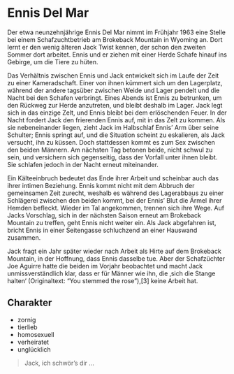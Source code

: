# Ennis Del Mar

Der etwa neunzehnjährige Ennis Del Mar nimmt im Frühjahr 1963 eine Stelle bei einem Schafzuchtbetrieb am Brokeback Mountain in Wyoming an. Dort lernt er den wenig älteren Jack Twist kennen, der schon den zweiten Sommer dort arbeitet. Ennis und er ziehen mit einer Herde Schafe hinauf ins Gebirge, um die Tiere zu hüten.

Das Verhältnis zwischen Ennis und Jack entwickelt sich im Laufe der Zeit zu einer Kameradschaft. Einer von ihnen kümmert sich um den Lagerplatz, während der andere tagsüber zwischen Weide und Lager pendelt und die Nacht bei den Schafen verbringt. Eines Abends ist Ennis zu betrunken, um den Rückweg zur Herde anzutreten, und bleibt deshalb im Lager. Jack legt sich in das einzige Zelt, und Ennis bleibt bei dem erlöschenden Feuer. In der Nacht fordert Jack den frierenden Ennis auf, mit in das Zelt zu kommen. Als sie nebeneinander liegen, zieht Jack im Halbschlaf Ennis’ Arm über seine Schulter; Ennis springt auf, und die Situation scheint zu eskalieren, als Jack versucht, ihn zu küssen. Doch stattdessen kommt es zum Sex zwischen den beiden Männern. Am nächsten Tag betonen beide, nicht schwul zu sein, und versichern sich gegenseitig, dass der Vorfall unter ihnen bleibt. Sie schlafen jedoch in der Nacht erneut miteinander.

Ein Kälteeinbruch bedeutet das Ende ihrer Arbeit und scheinbar auch das ihrer intimen Beziehung. Ennis kommt nicht mit dem Abbruch der gemeinsamen Zeit zurecht, weshalb es während des Lagerabbaus zu einer Schlägerei zwischen den beiden kommt, bei der Ennis’ Blut die Ärmel ihrer Hemden befleckt. Wieder im Tal angekommen, trennen sich ihre Wege. Auf Jacks Vorschlag, sich in der nächsten Saison erneut am Brokeback Mountain zu treffen, geht Ennis nicht weiter ein. Als Jack abgefahren ist, bricht Ennis in einer Seitengasse schluchzend an einer Hauswand zusammen.

Jack fragt ein Jahr später wieder nach Arbeit als Hirte auf dem Brokeback Mountain, in der Hoffnung, dass Ennis dasselbe tue. Aber der Schafzüchter Joe Aguirre hatte die beiden im Vorjahr beobachtet und macht Jack unmissverständlich klar, dass er für Männer wie ihn, die ‚sich die Stange halten‘ (Originaltext: “You stemmed the rose”),[3] keine Arbeit hat. 

## Charakter

* zornig
* tierlieb
* homosexuell
* verheiratet
* unglücklich


> Jack, ich schwör’s dir …

